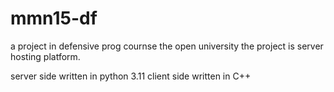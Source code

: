 # mmn15-df

a project in defensive prog cournse the  open university
the project is server hosting  platform.

server side written in python 3.11
client side  written in C++ 
 

